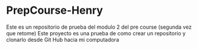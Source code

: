 # PrepCourse-Henry
Este es un repositorio de prueba del modulo 2  del pre course (segunda vez que retome)
Este proyecto es una prueba de como crear un repositorio y clonarlo desde Git Hub hacia mi computadora